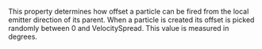 This property determines how offset a particle can be fired from the local
emitter direction of its parent. When a particle is created its offset is
picked randomly between 0 and VelocitySpread. This value is measured in
degrees.